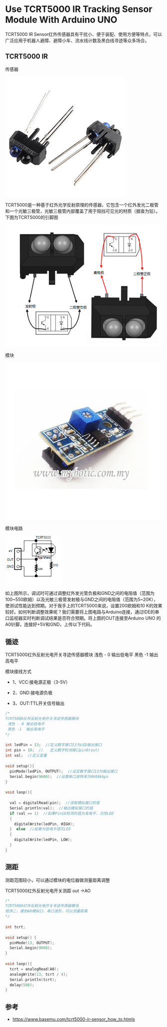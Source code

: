 # Use TCRT5000 IR Tracking Sensor Module With Arduino UNO

TCRT5000 IR Sensor红外传感器具有干扰小、便于装配、使用方便等特点，可以广泛应用于机器人避障、避障小车、流水线计数及黑白线寻迹等众多场合。

## TCRT5000 IR 

传感器

![](img/TCRT5000_IR/TCRT5000_IR_Sensor.jpg)


TCRT5000是一种基于红外光学反射原理的传感器，它包含一个红外发光二极管和一个光敏三极管，光敏三极管内部覆盖了用于阻挡可见光的材质（据查为铅）。下图为TCRT5000的引脚图


![](img/TCRT5000_IR/TCRT5000-Pinout.png)

模块

![](img/TCRT5000_IR/TCRT5000_IR.jpg)

模块电路

![](img/TCRT5000_IR/TCRT5000-circuit.png)

如上图所示，调试时可通过调整红外发光管负极和GND之间的电阻值（范围为100~550欧姆）以及光敏三极管发射极与GND之间的电阻值（范围为5~20K），使测试性能达到预期。对于我手上的TCRT5000来说，设置200欧姆和10 K的效果较好。如何判断调整效果呢？我们需要将上图电路与Arduino连接，通过IDE的串口监视器实时判断调试结果是否符合预期。将上图的OUT连接至Arduino UNO 的A0针脚，连接好+5V和GND，上传以下代码。

##  循迹

TCRT5000红外反射光电开关寻迹传感器模块
 浅色 - 0 输出低电平 
 黑色 -1  输出高电平

模块接线方式

* 1、VCC:接电源正极（3-5V）

* 2、GND:接电源负极

* 3、OUT:TTL开关信号输出

```c
/*
TCRT5000红外反射光电开关寻迹传感器模块
 浅色 - 0 输出低电平 
 黑色 -1  输出高电平
*/

int ledPin = 13;  //定义数字接口13为LED输出接口
int pin = 10;  //   定义数字检测接口pin0(out)
int val;  //定义变量

void setup(){
  pinMode(ledPin, OUTPUT);  //设定数字接口13为输出接口
  Serial.begin(9600);  //设置串口波特率为9600kbps
}

void loop(){

  val = digitalRead(pin);  //读取模拟接口的值
  Serial.println(val);  //输出模拟接口的值
  if (val == 1)  //如果Pin10检测的值为高电平，点亮LED
  {
    digitalWrite(ledPin, HIGH);
  }  else  //如果为低电平熄灭LED
  {
    digitalWrite(ledPin, LOW);
  }
}
```

##  测距

测距范围较小，可以通过模块的电位器做测量距离调整

TCRT5000红外反射光电开关测距
 out ->AO  
 
```c
/*
TCRT5000红外反射光电开关寻迹传感器模块
程序二，接到A0模拟口，串口波形，可以测量距离
*/

int tcrt;

void setup() {
  pinMode(13, OUTPUT);
  Serial.begin(9600);
}

void loop(){
  tcrt = analogRead(A0);
  analogWrite(13, tcrt / 4);
  Serial.println(tcrt);
  delay(500);
}


```

## 参考

* https://www.basemu.com/tcrt5000-ir-sensor_how_to.htmls